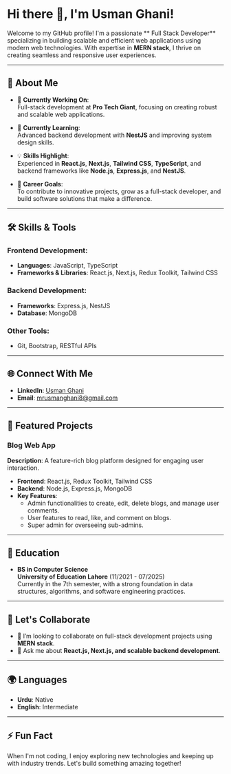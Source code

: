 # Hi there 👋, I'm Usman Ghani!

Welcome to my GitHub profile! I'm a passionate ** Full Stack Developer** specializing in building scalable and efficient web applications using modern web technologies. With expertise in **MERN stack**, I thrive on creating seamless and responsive user experiences.

---

## 🚀 About Me

- 🔭 **Currently Working On**:  
  Full-stack development at **Pro Tech Giant**, focusing on creating robust and scalable web applications.

- 🌱 **Currently Learning**:  
  Advanced backend development with **NestJS** and improving system design skills.

- 💡 **Skills Highlight**:  
  Experienced in **React.js**, **Next.js**, **Tailwind CSS**, **TypeScript**, and backend frameworks like **Node.js**, **Express.js**, and **NestJS**.

- 🎯 **Career Goals**:  
  To contribute to innovative projects, grow as a full-stack developer, and build software solutions that make a difference.

---

## 🛠️ Skills & Tools

### Frontend Development:
- **Languages**: JavaScript, TypeScript
- **Frameworks & Libraries**: React.js, Next.js, Redux Toolkit, Tailwind CSS

### Backend Development:
- **Frameworks**: Express.js, NestJS
- **Database**: MongoDB

### Other Tools:
- Git, Bootstrap, RESTful APIs

---

## 🌐 Connect With Me

- **LinkedIn**: [Usman Ghani](https://www.linkedin.com/in/usman-ghani-b56431271/)
- **Email**: [mrusmanghani8@gmail.com](mailto:usmanghani.developer@gmail.com)

---

## 📂 Featured Projects

### Blog Web App
**Description**: A feature-rich blog platform designed for engaging user interaction.  
- **Frontend**: React.js, Redux Toolkit, Tailwind CSS  
- **Backend**: Node.js, Express.js, MongoDB  
- **Key Features**:  
  - Admin functionalities to create, edit, delete blogs, and manage user comments.  
  - User features to read, like, and comment on blogs.  
  - Super admin for overseeing sub-admins.



---

## 🏫 Education

- **BS in Computer Science**  
  **University of Education Lahore** (11/2021 - 07/2025)  
  Currently in the 7th semester, with a strong foundation in data structures, algorithms, and software engineering practices.

---

## 🤝 Let's Collaborate

- 👯 I’m looking to collaborate on full-stack development projects using **MERN stack**.  
- 💬 Ask me about **React.js, Next.js, and scalable backend development**.

---

## 🌍 Languages

- **Urdu**: Native  
- **English**: Intermediate  

---

## ⚡ Fun Fact

When I'm not coding, I enjoy exploring new technologies and keeping up with industry trends. Let's build something amazing together!
